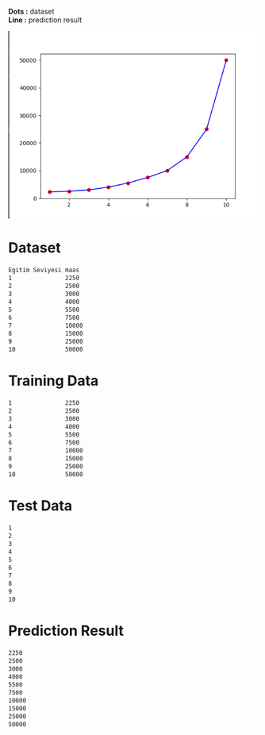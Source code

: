**Dots    :** dataset <br/>
**Line    :** prediction result

![Result Image](result-image.png)

# Dataset
	Egitim Seviyesi	maas
    1	            2250
    2           	2500
    3           	3000
    4           	4000
    5           	5500
    6           	7500
    7           	10000
    8           	15000
    9           	25000
    10          	50000




    
# Training Data
    1	            2250
    2           	2500
    3           	3000
    4           	4000
    5           	5500
    6           	7500
    7           	10000
    8           	15000
    9           	25000
    10          	50000


# Test Data
    1
    2
    3
    4
    5
    6
    7
    8
    9
    10
    
# Prediction Result
    2250
    2500
    3000
    4000
    5500
    7500
    10000
    15000
    25000
    50000
